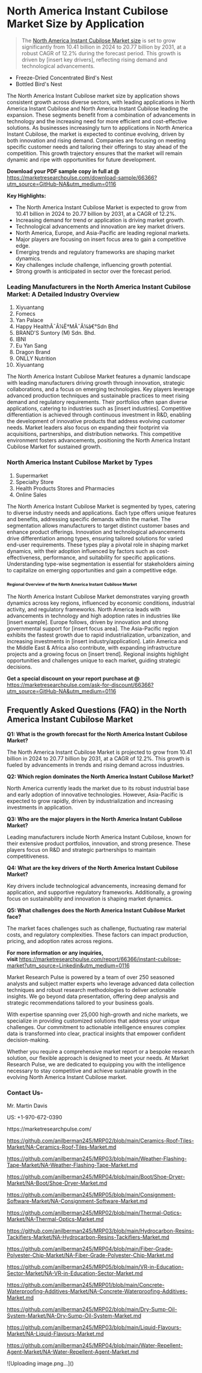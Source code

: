 <h1>North America Instant Cubilose Market&nbsp;Size by Application</h1><blockquote><p>The <a href="https://marketresearchpulse.com/download-sample/66366?utm_source=GitHub-NA&amp;utm_medium=0116">North America Instant Cubilose Market size</a> is set to grow significantly from 10.41 billion in 2024 to 20.77 billion by 2031, at a robust CAGR of 12.2% during the forecast period. This growth is driven by [insert key drivers], reflecting rising demand and technological advancements.</p></blockquote><ul><li>Freeze-Dried Concentrated Bird's Nest<li> Bottled Bird's Nest</li></ul><p>The North America Instant Cubilose market size by application shows consistent growth across diverse sectors, with leading applications in North America Instant Cubilose and North America Instant Cubilose leading the expansion. These segments benefit from a combination of advancements in technology and the increasing need for more efficient and cost-effective solutions. As businesses increasingly turn to applications in North America Instant Cubilose, the market is expected to continue evolving, driven by both innovation and rising demand. Companies are focusing on meeting specific customer needs and tailoring their offerings to stay ahead of the competition. This growth trajectory ensures that the market will remain dynamic and ripe with opportunities for future development.</p><p><strong>Download your PDF sample copy in full at @ </strong><a href="https://marketresearchpulse.com/download-sample/66366?utm_source=GitHub-NA&amp;utm_medium=0116">https://marketresearchpulse.com/download-sample/66366?utm_source=GitHub-NA&amp;utm_medium=0116</a></p><p><strong>Key Highlights: </strong></p><ul><li>The North America Instant Cubilose Market is expected to grow from 10.41 billion in 2024 to 20.77 billion by 2031, at a CAGR of 12.2%.</li><li>Increasing demand for trend or application is driving market growth.</li><li>Technological advancements and innovation are key market drivers.</li><li>North America, Europe, and Asia-Pacific are leading regional markets.</li><li>Major players are focusing on insert focus area to gain a competitive edge.</li><li>Emerging trends and regulatory frameworks are shaping market dynamics.</li><li>Key challenges include challenge, influencing growth potential.</li><li>Strong growth is anticipated in sector over the forecast period.</li></ul><h3>Leading Manufacturers in the North America Instant Cubilose Market: A Detailed Industry Overview</h3><ol><li>Xiyuantang</li><li>Fomecs</li><li>Yan Palace</li><li>Happy HealthÃ¯Â¼Ë†MÃ¯Â¼â€°Sdn Bhd</li><li>BRAND'S Suntory (M) Sdn. Bhd.</li><li>IBNI</li><li>Eu Yan Sang</li><li>Dragon Brand</li><li>ONLLY Nutrition</li><li>Xiyuantang</li></ol><div class="flex max-w-full flex-col flex-grow"><div class="min-h-8 text-message flex w-full flex-col items-end gap-2 whitespace-normal break-words [.text-message+&amp;]:mt-5" dir="auto" data-message-author-role="assistant" data-message-id="fd8432e4-4910-450d-b182-61b7bfb0a01f" data-message-model-slug="gpt-4o"><div class="flex w-full flex-col gap-1 empty:hidden first:pt-[3px]"><div class="markdown prose w-full break-words dark:prose-invert light"><p>The North America Instant Cubilose Market features a dynamic landscape with leading manufacturers driving growth through innovation, strategic collaborations, and a focus on emerging technologies. Key players leverage advanced production techniques and sustainable practices to meet rising demand and regulatory requirements. Their portfolios often span diverse applications, catering to industries such as [insert industries]. Competitive differentiation is achieved through continuous investment in R&amp;D, enabling the development of innovative products that address evolving customer needs. Market leaders also focus on expanding their footprint via acquisitions, partnerships, and distribution networks. This competitive environment fosters advancements, positioning the North America Instant Cubilose Market for sustained growth.</p></div></div></div></div><h3>North America Instant Cubilose Market by Types</h3><ol><li>Supermarket<li> Specialty Store<li> Health Products Stores and Pharmacies<li> Online Sales</li></ol><div class="flex max-w-full flex-col flex-grow"><div class="min-h-8 text-message flex w-full flex-col items-end gap-2 whitespace-normal break-words [.text-message+&amp;]:mt-5" dir="auto" data-message-author-role="assistant" data-message-id="084470be-0bb7-4664-bddf-5156b4f41249" data-message-model-slug="gpt-4o-mini"><div class="flex w-full flex-col gap-1 empty:hidden first:pt-[3px]"><div class="markdown prose w-full break-words dark:prose-invert light"><p>The North America Instant Cubilose Market is segmented by types, catering to diverse industry needs and applications. Each type offers unique features and benefits, addressing specific demands within the market. The segmentation allows manufacturers to target distinct customer bases and enhance product offerings. Innovation and technological advancements drive differentiation among types, ensuring tailored solutions for varied end-user requirements. These types play a pivotal role in shaping market dynamics, with their adoption influenced by factors such as cost-effectiveness, performance, and suitability for specific applications. Understanding type-wise segmentation is essential for stakeholders aiming to capitalize on emerging opportunities and gain a competitive edge.</p></div></div></div></div><h3><span style="font-size: 11px;">Regional Overview of the North America Instant Cubilose Market</span></h3><div class="flex max-w-full flex-col flex-grow"><div class="min-h-8 text-message flex w-full flex-col items-end gap-2 whitespace-normal break-words [.text-message+&amp;]:mt-5" dir="auto" data-message-author-role="assistant" data-message-id="e9038762-ce64-4e30-91c9-9bd413514231" data-message-model-slug="gpt-4o-mini"><div class="flex w-full flex-col gap-1 empty:hidden first:pt-[3px]"><div class="markdown prose w-full break-words dark:prose-invert light"><p>The North America Instant Cubilose Market demonstrates varying growth dynamics across key regions, influenced by economic conditions, industrial activity, and regulatory frameworks. North America leads with advancements in technology and high adoption rates in industries like [insert example]. Europe follows, driven by innovation and strong governmental support for [insert focus area]. The Asia-Pacific region exhibits the fastest growth due to rapid industrialization, urbanization, and increasing investments in [insert industry/application]. Latin America and the Middle East &amp; Africa also contribute, with expanding infrastructure projects and a growing focus on [insert trend]. Regional insights highlight opportunities and challenges unique to each market, guiding strategic decisions.</p></div></div></div></div><p><strong>Get a special discount on your report purchase at @ </strong><a href="https://marketresearchpulse.com/ask-for-discount/66366?utm_source=GitHub-NA&amp;utm_medium=0116">https://marketresearchpulse.com/ask-for-discount/66366?utm_source=GitHub-NA&amp;utm_medium=0116</a></p><h2>Frequently Asked Questions (FAQ) in the North America Instant Cubilose Market</h2><p><strong>Q1: What is the growth forecast for the North America Instant Cubilose Market?</strong></p><p>The North America Instant Cubilose Market is projected to grow from 10.41 billion in 2024 to 20.77 billion by 2031, at a CAGR of 12.2%. This growth is fueled by advancements in trends and rising demand across industries.</p><p><strong>Q2: Which region dominates the North America Instant Cubilose Market?</strong></p><p>North America currently leads the market due to its robust industrial base and early adoption of innovative technologies. However, Asia-Pacific is expected to grow rapidly, driven by industrialization and increasing investments in application.</p><p><strong>Q3: Who are the major players in the North America Instant Cubilose Market?</strong></p><p>Leading manufacturers include North America Instant Cubilose, known for their extensive product portfolios, innovation, and strong presence. These players focus on R&amp;D and strategic partnerships to maintain competitiveness.</p><p><strong>Q4: What are the key drivers of the North America Instant Cubilose Market?</strong></p><p>Key drivers include technological advancements, increasing demand for application, and supportive regulatory frameworks. Additionally, a growing focus on sustainability and innovation is shaping market dynamics.</p><p><strong>Q5: What challenges does the North America Instant Cubilose Market face?</strong></p><p>The market faces challenges such as challenge, fluctuating raw material costs, and regulatory complexities. These factors can impact production, pricing, and adoption rates across regions.</p><p><strong>For more information or any inquiries, visit&nbsp;</strong><a href="https://marketresearchpulse.com/report/66366/instant-cubilose-market?utm_source=Linkedin&utm_medium=0116">https://marketresearchpulse.com/report/66366/instant-cubilose-market?utm_source=Linkedin&utm_medium=0116</a></p><p>Market Research Pulse is powered by a team of over 250 seasoned analysts and subject matter experts who leverage advanced data collection techniques and robust research methodologies to deliver actionable insights. We go beyond data presentation, offering deep analysis and strategic recommendations tailored to your business goals.</p><p>With expertise spanning over 25,000 high-growth and niche markets, we specialize in providing customized solutions that address your unique challenges. Our commitment to actionable intelligence ensures complex data is transformed into clear, practical insights that empower confident decision-making.</p><p>Whether you require a comprehensive market report or a bespoke research solution, our flexible approach is designed to meet your needs. At Market Research Pulse, we are dedicated to equipping you with the intelligence necessary to stay competitive and achieve sustainable growth in the evolving North America Instant Cubilose market.</p><h3><strong>Contact Us-</strong></h3><p>Mr. Martin Davis</p><p>US: +1-970-672-0390</p><p>https://marketresearchpulse.com/</p><p><a href="https://github.com/anilberman245/MRP02/blob/main/Ceramics-Roof-Tiles-Market/NA-Ceramics-Roof-Tiles-Market.md">https://github.com/anilberman245/MRP02/blob/main/Ceramics-Roof-Tiles-Market/NA-Ceramics-Roof-Tiles-Market.md</a></p><p><a href="https://github.com/anilberman245/MRP03/blob/main/Weather-Flashing-Tape-Market/NA-Weather-Flashing-Tape-Market.md">https://github.com/anilberman245/MRP03/blob/main/Weather-Flashing-Tape-Market/NA-Weather-Flashing-Tape-Market.md</a></p><p><a href="https://github.com/anilberman245/MRP04/blob/main/Boot/Shoe-Dryer-Market/NA-Boot/Shoe-Dryer-Market.md">https://github.com/anilberman245/MRP04/blob/main/Boot/Shoe-Dryer-Market/NA-Boot/Shoe-Dryer-Market.md</a></p><p><a href="https://github.com/anilberman245/MRP05/blob/main/Consignment-Software-Market/NA-Consignment-Software-Market.md">https://github.com/anilberman245/MRP05/blob/main/Consignment-Software-Market/NA-Consignment-Software-Market.md</a></p><p><a href="https://github.com/anilberman245/MRP02/blob/main/Thermal-Optics-Market/NA-Thermal-Optics-Market.md">https://github.com/anilberman245/MRP02/blob/main/Thermal-Optics-Market/NA-Thermal-Optics-Market.md</a></p><p><a href="https://github.com/anilberman245/MRP03/blob/main/Hydrocarbon-Resins-Tackifiers-Market/NA-Hydrocarbon-Resins-Tackifiers-Market.md">https://github.com/anilberman245/MRP03/blob/main/Hydrocarbon-Resins-Tackifiers-Market/NA-Hydrocarbon-Resins-Tackifiers-Market.md</a></p><p><a href="https://github.com/anilberman245/MRP04/blob/main/Fiber-Grade-Polyester-Chip-Market/NA-Fiber-Grade-Polyester-Chip-Market.md">https://github.com/anilberman245/MRP04/blob/main/Fiber-Grade-Polyester-Chip-Market/NA-Fiber-Grade-Polyester-Chip-Market.md</a></p><p><a href="https://github.com/anilberman245/MRP05/blob/main/VR-in-Education-Sector-Market/NA-VR-in-Education-Sector-Market.md">https://github.com/anilberman245/MRP05/blob/main/VR-in-Education-Sector-Market/NA-VR-in-Education-Sector-Market.md</a></p><p><a href="https://github.com/anilberman245/MRP01/blob/main/Concrete-Waterproofing-Additives-Market/NA-Concrete-Waterproofing-Additives-Market.md">https://github.com/anilberman245/MRP01/blob/main/Concrete-Waterproofing-Additives-Market/NA-Concrete-Waterproofing-Additives-Market.md</a></p><p><a href="https://github.com/anilberman245/MRP02/blob/main/Dry-Sump-Oil-System-Market/NA-Dry-Sump-Oil-System-Market.md">https://github.com/anilberman245/MRP02/blob/main/Dry-Sump-Oil-System-Market/NA-Dry-Sump-Oil-System-Market.md</a></p><p><a href="https://github.com/anilberman245/MRP03/blob/main/Liquid-Flavours-Market/NA-Liquid-Flavours-Market.md">https://github.com/anilberman245/MRP03/blob/main/Liquid-Flavours-Market/NA-Liquid-Flavours-Market.md</a></p><p><a href="https://github.com/anilberman245/MRP04/blob/main/Water-Repellent-Agent-Market/NA-Water-Repellent-Agent-Market.md">https://github.com/anilberman245/MRP04/blob/main/Water-Repellent-Agent-Market/NA-Water-Repellent-Agent-Market.md</a></p>
![Uploading image.png…]()
